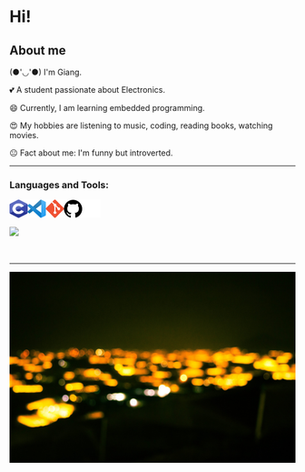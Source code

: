 # Hi!

## About me

(●'◡'●) I'm Giang.

💕 A student passionate about Electronics.

😄 Currently, I am learning embedded programming.

😍 My hobbies are listening to music, coding, reading books, watching movies.

😐 Fact about me: I'm funny but introverted.

---

### Languages and Tools:

<img align='left' width="32" height="32" src="icon/c-program-icon.svg"/>
<img align='left' width="32" height="32" src="icon/visual-studio-code-icon.svg"/>
<img align='left' width="32" height="32" src="icon/git-icon.svg"/>
<img align='left' width="32" height="32" src="icon/github-icon.svg"/>
<img align='left' width="32" height="32" src="icon/altiumdesigner-white.svg"/>
<!-- -->
<br>


<br>

![](https://komarev.com/ghpvc/?username=rtgzng1802&color=yellow&label=Profile+views&style=flat-square)

<br>

---

<img width="" height="" src="https://github.com/trgzng1802/trgzng1802/blob/main/wallpaper_tramcam.jpg"/>

<!-- -->

